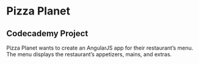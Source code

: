 # Pizza Planet

## Codecademy Project

Pizza Planet wants to create an AngularJS app for their restaurant’s menu. The menu displays the restaurant’s appetizers, mains, and extras.